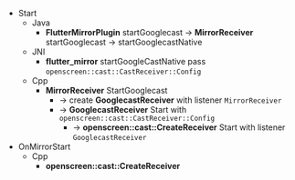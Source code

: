 - Start
	- Java
		- **FlutterMirrorPlugin** startGooglecast -> **MirrorReceiver** startGooglecast -> startGooglecastNative
	- JNI
		- **flutter_mirror** startGoogleCastNative pass `openscreen::cast::CastReceiver::Config`
	- Cpp
		- **MirrorReceiver** StartGooglecast
			- -> create **GooglecastReceiver** with listener `MirrorReceiver`
			- -> **GooglecastReceiver** Start with `openscreen::cast::CastReceiver::Config`
				- -> **openscreen::cast::CreateReceiver** Start with listener `GooglecastReceiver`
- OnMirrorStart
	- Cpp
		- **openscreen::cast::CreateReceiver**